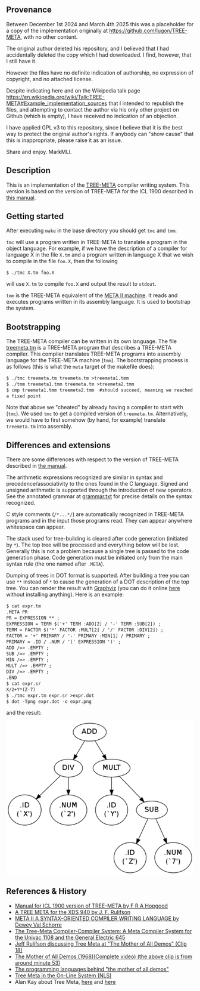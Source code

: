 ## Provenance

Between December 1st 2024 and March 4th 2025 this was a placeholder for a copy of the implementation originally at https://github.com/lugon/TREE-META, with no other content.

The original author deleted his repository, and I believed that I had accidentally deleted the copy which I had downloaded. I find, however, that I still have it.

However the files have no definite indication of authorship, no expression of copyright, and no attached license.

Despite indicating here and on the Wikipedia talk page https://en.wikipedia.org/wiki/Talk:TREE-META#Example_implementation_sources that I intended to republish the files, and attempting to contact the author via his only other project on Github (which is empty), I have received no indication of an objection.

I have applied GPL v3 to this repository, since I believe that it is the best way to protect the original author's rights. If anybody can "show cause" that this is inappropriate, please raise it as an issue.

Share and enjoy. MarkMLl.

## Description

This is an implementation of the [TREE-META](https://en.wikipedia.org/wiki/TREE-META)
compiler writing system. This version is based on the version of TREE-META for the
ICL 1900 described in [this manual][1].

## Getting started

After executing `make` in the base directory you should get `tmc` and `tmm`.

`tmc` will use a program written in TREE-META to translate a program in the
object language. For example, if we have the description of a compiler for
language X in the file `X.tm` and a program written in language X that we wish
to compile in the file `foo.X`, then the following

    $ ./tmc X.tm foo.X

will use `X.tm` to compile `foo.X` and output the result to `stdout`.

`tmm` is the TREE-META equivalent of the [META II machine][3]. It reads and executes
programs written in its assembly language. It is used to bootstrap the system.

## Bootstrapping

The TREE-META compiler can be written in its own language. The file [treemeta.tm](treemeta.tm)
is a TREE-META program that describes a TREE-META compiler. This compiler translates
TREE-META programs into assembly language for the TREE-META machine (`tmm`).
The bootstrapping process is as follows (this is what the `meta` target of the makefile does):

    $ ./tmc treemeta.tm treemeta.tm >treemeta1.tmm
    $ ./tmm treemeta1.tmm treemeta.tm >treemeta2.tmm
    $ cmp treemeta1.tmm treemeta2.tmm  #should succeed, meaning we reached a fixed point

Note that above we "cheated" by already having a compiler to start with (`tmc`).
We used `tmc` to get a compiled version of `treemeta.tm`. Alternatively, we would
have to first somehow (by hand, for example) translate `treemeta.tm` into assembly.

## Differences and extensions

There are some differences with respect to the version of TREE-META described in
[the manual][1].

The arithmetic expressions recognized are similar in syntax and precedence/associativity
to the ones found in the C language. Signed and unsigned arithmetic is supported
through the introduction of new operators. See the annotated grammar at [grammar.txt](grammar.txt)
for precise details on the syntax recognized.

C style comments (`/*...*/`) are automatically recognized in TREE-META programs
and in the input those programs read. They can appear anywhere whitespace can appear.

The stack used for tree-building is cleared after code generation (initiated by `*`).
The top tree will be processed and everything below will be lost. Generally this
is not a problem because a single tree is passed to the code generation phase.
Code generation must be initiated only from the main syntax rule (the one named
after `.META`).

Dumping of trees in DOT format is supported. After building a tree you can use
`**` instead of `*` to cause the generation of a DOT description of the top tree.
You can render the result with [Graphviz](http://www.graphviz.org/) (you can
do it online [here](http://www.webgraphviz.com/) without installing anything).
Here is an example:

    $ cat expr.tm
    .META PR
    PR = EXPRESSION ** ;
    EXPRESSION = TERM $('+' TERM :ADD[2] / '-' TERM :SUB[2]) ;
    TERM = FACTOR $('*' FACTOR :MULT[2] / '/' FACTOR :DIV[2]) ;
    FACTOR = '+' PRIMARY / '-' PRIMARY :MIN[1] / PRIMARY ;
    PRIMARY = .ID / .NUM / '(' EXPRESSION ')' ;
    ADD /=> .EMPTY ;
    SUB /=> .EMPTY ;
    MIN /=> .EMPTY ;
    MULT /=> .EMPTY ;
    DIV /=> .EMPTY ;
    .END
    $ cat expr.sr
    X/2+Y*(Z-7)
    $ ./tmc expr.tm expr.sr >expr.dot
    $ dot -Tpng expr.dot -o expr.png

and the result:

![expr example](res/expr.png)

## References & History

 - [Manual for ICL 1900 version of TREE-META by F R A Hopgood][1]
 - [A TREE META for the XDS 940 by J. F. Rulifson][2]
 - [META II A SYNTAX-ORIENTED COMPILER WRITING LANGUAGE by Dewey Val Schorre][3]
 - [The Tree-Meta Compiler-Compiler System: A Meta Compiler System for the Univac 1108 and the General Electric 645][4]
 - [Jeff Rulifson discussing Tree Meta at "The Mother of All Demos" (Clip 18)][5]
 - [The Mother of All Demos (1968)(Complete video) (the above clip is from around minute 53)][6]
 - [The programming languages behind "the mother of all demos"][7]
 - [Tree Meta in the On-Line System (NLS)][8]
 - Alan Kay about Tree Meta, [here][9] and [here][10]

[1]: http://www.chilton-computing.org.uk/acl/literature/manuals/tree-meta/contents.htm
[2]: http://bitsavers.org/pdf/sri/arc/rulifson/A_Tree_Meta_For_The_XDS_940_Appendix_D_Apr68.pdf
[3]: http://www.ibm-1401.info/Meta-II-schorre.pdf
[4]: https://ntrl.ntis.gov/NTRL/dashboard/searchResults/titleDetail/AD855122.xhtml
[5]: http://web.stanford.edu/dept/SUL/library/extra4/sloan/mousesite/1968Demo.html
[6]: https://www.youtube.com/watch?v=yJDv-zdhzMY
[7]: http://lambda-the-ultimate.org/node/3122
[8]: http://www.dougengelbart.org/pubs/augment-3954.html#4d
[9]: https://en.wikipedia.org/wiki/Talk:TREE-META#Corrections
[10]: http://ibm-1401.info/OtherStories.html#01/09/2013
